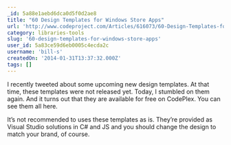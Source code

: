 ```yaml
---
_id: 5a88e1aebd6dca0d5f0d2ae8
title: "60 Design Templates for Windows Store Apps"
url: 'http://www.codeproject.com/Articles/616073/60-Design-Templates-for-Windows-Store-Apps'
category: libraries-tools
slug: '60-design-templates-for-windows-store-apps'
user_id: 5a83ce59d6eb0005c4ecda2c
username: 'bill-s'
createdOn: '2014-01-31T13:37:32.000Z'
tags: []
---
```


I recently tweeted about some upcoming new design templates. At that time, these templates were not released yet. Today, I stumbled on them again. And it turns out that they are available for free on CodePlex. You can see them all here.

It’s not recommended to uses these templates as is. They’re provided as Visual Studio solutions in C# and JS and you should change the design to match your brand, of course.
